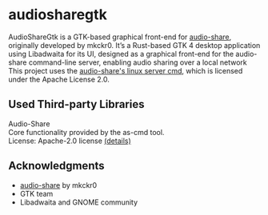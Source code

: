 # audiosharegtk

AudioShareGtk is a GTK-based graphical front-end for [audio-share](https://github.com/mkckr0/audio-share), originally developed by mkckr0. 
It’s a Rust-based GTK 4 desktop application using Libadwaita for its UI, designed as a graphical front-end for the audio-share command-line server, enabling audio sharing over a local network
This project uses the [audio-share's linux server cmd](https://github.com/mkckr0/audio-share/releases), which is licensed under the Apache License 2.0.


## Used Third-party Libraries
Audio-Share\
Core functionality provided by the as-cmd tool.\
License: Apache-2.0 license [(details)](https://github.com/mkckr0/audio-share/blob/main/LICENSE)

## Acknowledgments

- [audio-share](https://github.com/mkckr0/audio-share) by mkckr0
- GTK team
- Libadwaita and GNOME community
